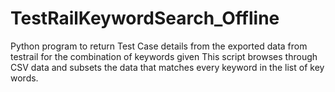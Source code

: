# TestRailKeywordSearch_Offline
Python program to return Test Case details from the exported data from testrail for the combination of keywords given
This script browses through CSV data and subsets the data that matches every keyword in the list of key words.
